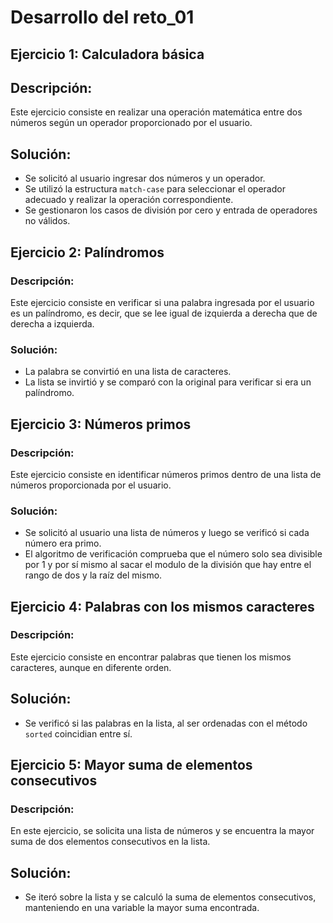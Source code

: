 # Desarrollo del reto_01

## Ejercicio 1: Calculadora básica

## Descripción:
Este ejercicio consiste en realizar una operación matemática entre dos números según un operador proporcionado por el usuario. 

## Solución: 
- Se solicitó al usuario ingresar dos números y un operador.
- Se utilizó la estructura `match-case` para seleccionar el operador adecuado y realizar la operación correspondiente.
- Se gestionaron los casos de división por cero y entrada de operadores no válidos.

## Ejercicio 2: Palíndromos

### Descripción:
Este ejercicio consiste en verificar si una palabra ingresada por el usuario es un palíndromo, es decir, que se lee igual de izquierda a derecha que de derecha a izquierda.

### Solución: 
- La palabra se convirtió en una lista de caracteres.
- La lista se invirtió y se comparó con la original para verificar si era un palíndromo.

## Ejercicio 3: Números primos
### Descripción:
Este ejercicio consiste en identificar números primos dentro de una lista de números proporcionada por el usuario.

### Solución: 
- Se solicitó al usuario una lista de números y luego se verificó si cada número era primo.
- El algoritmo de verificación comprueba que el número solo sea divisible por 1 y por sí mismo al sacar el modulo de la división que hay entre el rango de dos y la raíz del mismo.

## Ejercicio 4: Palabras con los mismos caracteres
### Descripción:
Este ejercicio consiste en encontrar palabras que tienen los mismos caracteres, aunque en diferente orden.

## Solución: 
- Se verificó si las palabras en la lista, al ser ordenadas con el método `sorted` coincidian entre sí.

## Ejercicio 5: Mayor suma de elementos consecutivos
### Descripción:
En este ejercicio, se solicita una lista de números y se encuentra la mayor suma de dos elementos consecutivos en la lista.

## Solución: 
- Se iteró sobre la lista y se calculó la suma de elementos consecutivos, manteniendo en una variable la mayor suma encontrada.

